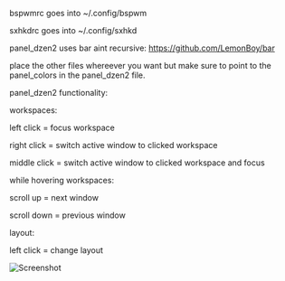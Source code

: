 bspwmrc goes into ~/.config/bspwm

sxhkdrc goes into ~/.config/sxhkd

panel_dzen2 uses bar aint recursive: https://github.com/LemonBoy/bar

place the other files whereever you want but make sure to point to the panel_colors in the panel_dzen2 file.

panel_dzen2 functionality: 

workspaces:

left click = focus workspace

right click = switch active window to clicked workspace

middle click = switch active window to clicked workspace and focus

while hovering workspaces:

scroll up = next window

scroll down = previous window

layout:

left click = change layout

![Screenshot](http://goput.it/mbq1.png)
